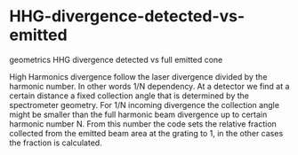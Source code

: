 # HHG-divergence-detected-vs-emitted
geometrics HHG divergence detected vs full emitted cone

High Harmonics divergence follow the laser divergence divided by the harmonic number.
In other words 1/N dependency. At a detector we find at a certain distance a fixed collection angle 
that is determined by the spectrometer geometry. For 1/N incoming divergence the collection angle
might be smaller than the full harmonic beam divergence up to certain harmonic number N.
From this number the code sets the relative fraction collected from the emitted beam area at the
grating to 1, in the other cases the fraction is calculated.
